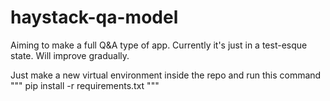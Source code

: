 # haystack-qa-model
Aiming to make a full Q&A type of app. Currently it's just in a test-esque state. Will improve gradually.

Just make a new virtual environment inside the repo and run this command
"""
pip install -r requirements.txt
"""
